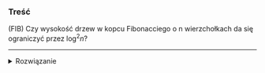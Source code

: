 ### Treść
(FIB)
Czy wysokość drzew w kopcu Fibonacciego o n wierzchołkach da się ograniczyć przez $\log ^2 n$?

------
<details><summary>Rozwiązanie</summary>
<p>

nie, jest O(n) max 

The height of n-node Binomial Heap is always O(log n). Show that this is not the case
for Fibonacci Heaps by exhibiting, for any positive integer n a sequence of Fibonacci-heap
operations that creates a Fibonacci heap consisting of just one tree that is a linear chain of
n nodes.

Solution
Starting from an empty Fibonacci heap F , the basic idea of the algorithm is to create,
recursively, a Fibonacci heap that is a linear chain of n − 1 nodes and then add one more
node to the chain.
More precisely, we start creating a Fibonacci Heap of height 1, having root key m. Then
we add the elements m − 1 (a value less than the current minimum), m + 1 (a value larger
than the current minimum) and m − 2 (an even smaller element that has to be deleted to
force the consolidation) and delete m − 2. The consequent consolidate step will generate
the required Fibonacci Heap. In the following we supposed n > 2 (the case n ≤ 2 is trivial).
Pseudocode
```
Linear-heap(F ,n, m)
    Linear-heap(F ,n-1, m+1)
    Insert(F ,min(F )+1)
    Insert(F ,min(F )-1)
    Insert(F ,min(F )-2)
    Deletemin(F )
    x=min(F ).secondchild
    Decreasekey(x,min(F )-2)
    Deletemin(F )
    return
```
Correctness
The proof is by induction. The thesis is clearly correct for n = 1. Assume that the statement
is true for n = k. For n = k + 1 the algorithm first creates a linear chain of k nodes (by our
inductive hypotesis we know that our algorithm can create such a tree), then it adds two
new elements: x that is less than the minimum, and w that is greater than the minimum.
Finally it adds an element m that is guaranteed to be smaller than the minimum. When
m is removed there remain the chain of k nodes x and w. Note that x and w have both
degree 0, so they are consolidated. We obtain a chain with two elements where x is the root,
having degree 1. Thus the chain of height two and the chain of height k are consolidated.
In this way, deleting w we obtain the required chain.


źródło: http://theory.stanford.edu/~trevisan/w4231/fall99/handouts/sol3.pdf
